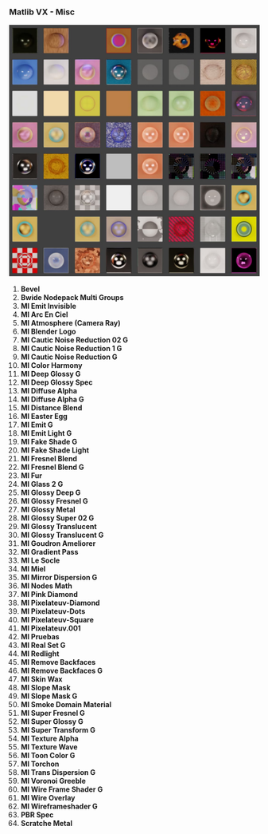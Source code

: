 ### Matlib VX - Misc

![Matlib VX Misc](https://github.com/don1138/blender-materials/blob/main/Matlib-VX/JPG/Matlib-VX-Misc.jpg)

1. **Bevel**
1. **Bwide Nodepack Multi Groups**
1. **MI  Emit Invisible**
1. **MI Arc En Ciel**
1. **MI Atmosphere (Camera Ray)**
1. **MI Blender Logo**
1. **MI Cautic Noise Reduction 02 G**
1. **MI Cautic Noise Reduction 1 G**
1. **MI Cautic Noise Reduction G**
1. **MI Color Harmony**
1. **MI Deep Glossy G**
1. **MI Deep Glossy Spec**
1. **MI Diffuse Alpha**
1. **MI Diffuse Alpha G**
1. **MI Distance Blend**
1. **MI Easter Egg**
1. **MI Emit G**
1. **MI Emit Light G**
1. **MI Fake Shade G**
1. **MI Fake Shade Light**
1. **MI Fresnel Blend**
1. **MI Fresnel Blend G**
1. **MI Fur**
1. **MI Glass 2 G**
1. **MI Glossy Deep G**
1. **MI Glossy Fresnel G**
1. **MI Glossy Metal**
1. **MI Glossy Super 02 G**
1. **MI Glossy Translucent**
1. **MI Glossy Translucent G**
1. **MI Goudron Ameliorer**
1. **MI Gradient Pass**
1. **MI Le Socle**
1. **MI Miel**
1. **MI Mirror Dispersion G**
1. **MI Nodes Math**
1. **MI Pink Diamond**
1. **MI Pixelateuv-Diamond**
1. **MI Pixelateuv-Dots**
1. **MI Pixelateuv-Square**
1. **MI Pixelateuv.001**
1. **MI Pruebas**
1. **MI Real Set G**
1. **MI Redlight**
1. **MI Remove Backfaces**
1. **MI Remove Backfaces G**
1. **MI Skin Wax**
1. **MI Slope Mask**
1. **MI Slope Mask G**
1. **MI Smoke Domain Material**
1. **MI Super Fresnel G**
1. **MI Super Glossy G**
1. **MI Super Transform G**
1. **MI Texture Alpha**
1. **MI Texture Wave**
1. **MI Toon Color G**
1. **MI Torchon**
1. **MI Trans Dispersion G**
1. **MI Voronoi Greeble**
1. **MI Wire Frame Shader G**
1. **MI Wire Overlay**
1. **MI Wireframeshader G**
1. **PBR Spec**
1. **Scratche Metal**
